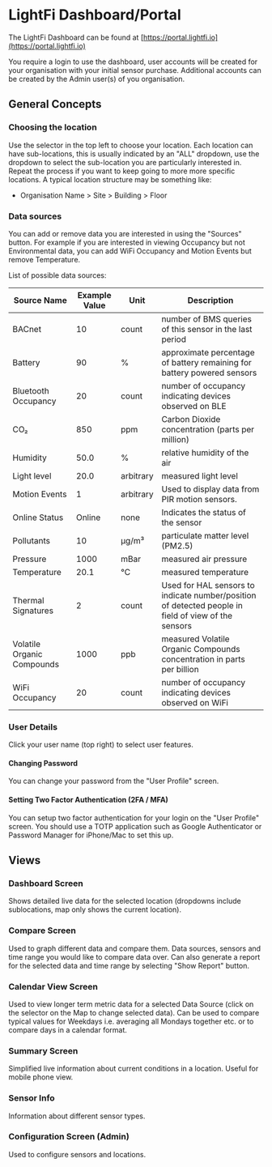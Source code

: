 # LightFi Dashboard/Portal

The LightFi Dashboard can be found at [https://portal.lightfi.io](https://portal.lightfi.io)

You require a login to use the dashboard, user accounts will be created for your organisation with
your initial sensor purchase. Additional accounts can be created by the Admin user(s) of you organisation.

## General Concepts

### Choosing the location

Use the selector in the top left to choose your location.
Each location can have sub-locations, this is usually indicated by an "ALL" dropdown,
use the dropdown to select the sub-location you are particularly interested in.
Repeat the process if you want to keep going to more more specific locations.
A typical location structure may be something like:

- Organisation Name > Site > Building > Floor

### Data sources

You can add or remove data you are interested in using the "Sources" button.
For example if you are interested in viewing Occupancy but not Environmental
data, you can add WiFi Occupancy and Motion Events but remove Temperature.

List of possible data sources:

| Source Name | Example Value | Unit | Description |
|-----------------|---------------|------|-----------------|
| BACnet | 10      | count        | number of BMS queries of this sensor in the last period |
| Battery | 90  | %       | approximate percentage of battery remaining for battery powered sensors |
| Bluetooth Occupancy | 20  | count | number of occupancy indicating devices observed on BLE |
| CO₂ | 850  | ppm | Carbon Dioxide concentration (parts per million) |
| Humidity | 50.0  | % | relative humidity of the air |
| Light level | 20.0  | arbitrary | measured light level |
| Motion Events | 1  | arbitrary | Used to display data from PIR motion sensors.|
| Online Status | Online  | none | Indicates the status of the sensor |
| Pollutants | 10  | µg/m³ | particulate matter level (PM2.5) |
| Pressure | 1000  | mBar | measured air pressure |
| Temperature | 20.1  | ℃ | measured temperature |
| Thermal Signatures | 2 | count | Used for HAL sensors to indicate number/position of detected people in field of view of the sensors|
| Volatile Organic Compounds | 1000  | ppb | measured Volatile Organic Compounds concentration in parts per billion |
| WiFi Occupancy | 20  | count | number of occupancy indicating devices observed on WiFi |

### User Details

Click your user name (top right) to select user features.

#### Changing Password

You can change your password from the "User Profile" screen.

#### Setting Two Factor Authentication (2FA / MFA)

You can setup two factor authentication for your login on the "User Profile" screen.
You should use a TOTP application such as Google Authenticator or Password Manager for iPhone/Mac to set this up.

## Views

### Dashboard Screen

Shows detailed live data for the selected location (dropdowns include sublocations, map only shows the current location).

### Compare Screen

Used to graph different data and compare them.
Data sources, sensors and time range you would like to compare data over.
Can also generate a report for the selected data and time range
by selecting "Show Report" button.

### Calendar View Screen

Used to view longer term metric data for a selected Data Source (click on the selector on the Map to change selected data).
Can be used to compare typical values for Weekdays i.e. averaging all Mondays together etc. or to compare days
in a calendar format.

### Summary Screen

Simplified live information about current conditions in a location. Useful for mobile phone view.

### Sensor Info

Information about different sensor types.

### Configuration Screen (Admin)

Used to configure sensors and locations.


